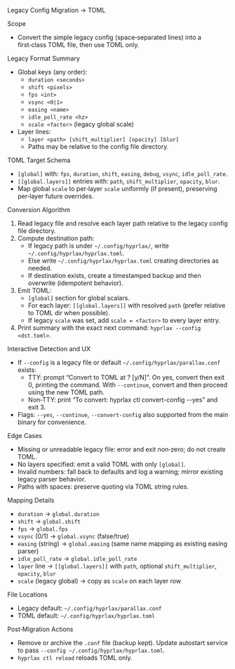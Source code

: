 Legacy Config Migration → TOML

Scope
- Convert the simple legacy config (space‑separated lines) into a first‑class TOML file, then use TOML only.

Legacy Format Summary
- Global keys (any order):
  - `duration <seconds>`
  - `shift <pixels>`
  - `fps <int>`
  - `vsync <0|1>`
  - `easing <name>`
  - `idle_poll_rate <hz>`
  - `scale <factor>` (legacy global scale)
- Layer lines:
  - `layer <path> [shift_multiplier] [opacity] [blur]`
  - Paths may be relative to the config file directory.

TOML Target Schema
- `[global]` with: `fps`, `duration`, `shift`, `easing`, `debug`, `vsync`, `idle_poll_rate`.
- `[[global.layers]]` entries with: `path`, `shift_multiplier`, `opacity`, `blur`.
- Map global `scale` to per‑layer `scale` uniformly (if present), preserving per‑layer future overrides.

Conversion Algorithm
1. Read legacy file and resolve each layer path relative to the legacy config file directory.
2. Compute destination path:
   - If legacy path is under `~/.config/hyprlax/`, write `~/.config/hyprlax/hyprlax.toml`.
   - Else write `~/.config/hyprlax/hyprlax.toml` creating directories as needed.
   - If destination exists, create a timestamped backup and then overwrite (idempotent behavior).
3. Emit TOML:
   - `[global]` section for global scalars.
   - For each layer: `[[global.layers]]` with resolved `path` (prefer relative to TOML dir when possible).
   - If legacy `scale` was set, add `scale = <factor>` to every layer entry.
4. Print summary with the exact next command: `hyprlax --config <dst.toml>`.

Interactive Detection and UX
- If `--config` is a legacy file or default `~/.config/hyprlax/parallax.conf` exists:
  - TTY: prompt “Convert to TOML at <dst>? [y/N]”. On yes, convert then exit 0, printing the command. With `--continue`, convert and then proceed using the new TOML path.
  - Non‑TTY: print “To convert: hyprlax ctl convert-config <src> <dst> --yes” and exit 3.
- Flags: `--yes`, `--continue`, `--convert-config` also supported from the main binary for convenience.

Edge Cases
- Missing or unreadable legacy file: error and exit non‑zero; do not create TOML.
- No layers specified: emit a valid TOML with only `[global]`.
- Invalid numbers: fall back to defaults and log a warning; mirror existing legacy parser behavior.
- Paths with spaces: preserve quoting via TOML string rules.

Mapping Details
- `duration` → `global.duration`
- `shift` → `global.shift`
- `fps` → `global.fps`
- `vsync` (0/1) → `global.vsync` (false/true)
- `easing` (string) → `global.easing` (same name mapping as existing easing parser)
- `idle_poll_rate` → `global.idle_poll_rate`
- `layer` line → `[[global.layers]]` with `path`, optional `shift_multiplier`, `opacity`, `blur`
- `scale` (legacy global) → copy as `scale` on each layer row

File Locations
- Legacy default: `~/.config/hyprlax/parallax.conf`
- TOML default: `~/.config/hyprlax/hyprlax.toml`

Post‑Migration Actions
- Remove or archive the `.conf` file (backup kept). Update autostart service to pass `--config ~/.config/hyprlax/hyprlax.toml`.
- `hyprlax ctl reload` reloads TOML only.

